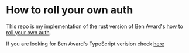 # How to roll your own auth

This repo is my implementation of the rust version of Ben Award's [how to roll your own auth](https://www.youtube.com/watch?v=CcrgG5MjGOk&t=504s).

If you are looking for Ben Award's TypeScript verision check [here](https://github.com/benawad/how-to-roll-your-own-auth/blob/main/README.md?plain=1)
